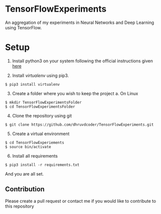 # TensorFlowExperiments
An aggregation of my experiments in Neural Networks and Deep Learning using TensorFlow.

# Setup
1. Install python3 on your system following the official instructions given [here](https://docs.python.org/3/using/unix.html#getting-and-installing-the-latest-version-of-python)

2. Install *virtualenv* using pip3.

```
$ pip3 install virtualenv
```
3. Create a folder where you wish to keep the project
  a. On Linux
  ```
  $ mkdir TensorFlowExperimentsFolder
  $ cd TensorFlowExperimentsFolder
  ```
4. Clone the repository using git
  ```
  $ git clone https://github.com/dhruvdcoder/TensorFlowExperiments.git
  ```
5. Create a virtual environment
```
$ cd TensorFlowExperiements
$ source bin/activate
```

6. Install all requirements
```
$ pip3 install -r requirements.txt
```  

And you are all set.

## Contribution
Please create a pull request or contact me if you would like to contribute to this repository


